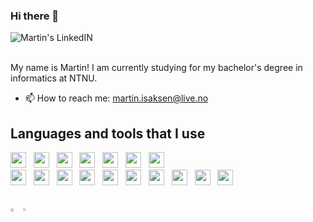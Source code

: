 ### Hi there 👋

<a href="https://www.linkedin.com/in/martin-br%C3%A5ten-isaksen-67638b13a/">
  <img align="left" alt="Martin's LinkedIN" src="https://img.shields.io/badge/LinkedIn-0077B5?style=for-the-badge&logo=linkedin&logoColor=white" />
</a>

<br/>

<br/>


My name is Martin!
I am currently studying for my bachelor's degree in informatics at NTNU.

- 📫 How to reach me: martin.isaksen@live.no

## **Languages and tools that I use**
<div>
<img height="25" src="https://img.shields.io/badge/Python-3776AB?style=for-the-badge&logo=python&logoColor=white" />&nbsp;&nbsp;
<img height="25" src="https://img.shields.io/badge/Java-ED8B00?style=for-the-badge&logo=java&logoColor=white" />&nbsp;&nbsp;
<img height="25" src="https://img.shields.io/badge/HTML5-E34F26?style=for-the-badge&logo=html5&logoColor=white" />&nbsp;&nbsp;
<img height="25" src="https://img.shields.io/badge/CSS3-1572B6?style=for-the-badge&logo=css3&logoColor=white" />&nbsp;&nbsp;
<img height="25" src="https://img.shields.io/badge/JavaScript-F7DF1E?style=for-the-badge&logo=javascript&logoColor=black" />&nbsp;&nbsp;
<img height="25" src="https://img.shields.io/badge/TypeScript-007ACC?style=for-the-badge&logo=typescript&logoColor=white" />&nbsp;&nbsp;
<img height="25" src="https://img.shields.io/badge/c%23-%23239120.svg?style=for-the-badge&logo=c-sharp&logoColor=white" />&nbsp;&nbsp;

</div>

<div>
<img height="25" src="https://img.shields.io/badge/React-20232A?style=for-the-badge&logo=react&logoColor=61DAFB" />&nbsp;&nbsp;
<img height="25" src="https://img.shields.io/badge/SQLite-404D59?style=for-the-badge&logo=SQLite&logoColor=61DAFB" />&nbsp;&nbsp;
<img height="25" src="https://img.shields.io/badge/postgres-%23316192.svg?style=for-the-badge&logo=postgresql&logoColor=white" />&nbsp;&nbsp;
<img height="25" src="https://img.shields.io/badge/GraphQl-E10098?style=for-the-badge&logo=graphql&logoColor=white" />&nbsp;&nbsp;
<img height="25" src="https://img.shields.io/badge/Git-F05032?style=for-the-badge&logo=git&logoColor=white" />&nbsp;&nbsp;
<img height="25" src="https://img.shields.io/badge/MongoDB-4EA94B?style=for-the-badge&logo=mongodb&logoColor=white" />&nbsp;&nbsp;
<img height="25" src="https://img.shields.io/badge/firebase-%23039BE5.svg?style=for-the-badge&logo=firebase" />&nbsp;&nbsp;
<img height="25" src="https://img.shields.io/badge/node.js-6DA55F?style=for-the-badge&logo=node.js&logoColor=white" />&nbsp;&nbsp;
<img height="25" src="https://img.shields.io/badge/redux-%23593d88.svg?style=for-the-badge&logo=redux&logoColor=white" />&nbsp;&nbsp;
<img height="25" src="https://img.shields.io/badge/-Tailwind-06B6D4?&style=for-the-badge&logo=tailwind-css&logoColor=black" />&nbsp;&nbsp;

</div>

<br>
<!-- ![Profile views](https://gpvc.arturio.dev/MartinBraaten) -->
<br>

<div style="width: 100%; display: flex">
  <a href="https://github.com/anuraghazra/github-readme-stats">
    <img align="center" width="50%"src="https://github-readme-stats.vercel.app/api?username=MartinBraaten&count_private=true&show_icons=true&theme=dark" />
  </a>
  <a href="https://github.com/anuraghazra/convoychat">
    <img align="center" width="41%" src="https://github-readme-stats.vercel.app/api/top-langs/?username=MartinBraaten&count_private=true&show_icons=true&theme=dark&layout=compact&langs_count=6&hide=css,html,makefile,jupyter%20notebook" />
  </a>
</div>
<!-- <div style="width: 100%; display: flex">
  [![Anurag's GitHub stats](https://github-readme-stats.vercel.app/api?username=MartinBraaten)](https://github.com/anuraghazra/github-readme-stats)
</div> -->

